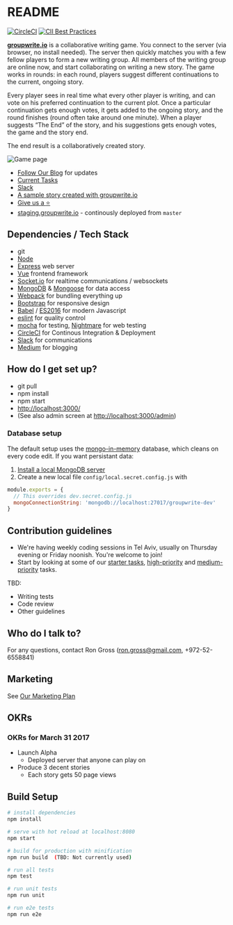 # README #

[![CircleCI](https://circleci.com/gh/groupwrite-io/groupwrite.io.svg?style=svg)](https://circleci.com/gh/groupwrite-io/groupwrite.io)
[![CII Best Practices](https://bestpractices.coreinfrastructure.org/projects/680/badge)](https://bestpractices.coreinfrastructure.org/projects/680)

**[groupwrite.io](http://groupwrite.io)** is a collaborative writing game. You connect to the server (via browser, no install needed). The server then quickly matches you with a few fellow players to form a new writing group. All members of the writing group are online now, and start collaborating on writing a new story. The game works in rounds: in each round, players suggest different continuations to the current, ongoing story.

Every player sees in real time what every other player is writing, and can vote on his preferred continuation to the current plot. Once a particular continuation gets enough votes, it gets added to the ongoing story, and the round finishes (round often take around one minute). When a player suggests “The End” of the story, and his suggestions gets enough votes, the game and the story end.

The end result is a collaboratively created story.

![Game page](https://cdn-images-1.medium.com/max/2000/1*Y25jCA9bYbC-4R5QTrr7RQ.png)

* [Follow Our Blog](https://medium.com/write-io) for updates
* [Current Tasks](https://github.com/groupwrite.io/groupwrite.io/projects/1)
* [Slack](https://www.hamsterpad.com/chat/writeio)
* [A sample story created with groupwrite.io](https://www.facebook.com/ripper234/posts/10153753024424159)
* [Give us a :star:](https://github.com/groupwrite-io/groupwrite.io)
* [staging.groupwrite.io](http://staging.groupwrite.io) - continously deployed from ```master```

## Dependencies / Tech Stack ##

* git
* [Node](https://nodejs.org)
* [Express](http://expressjs.com/) web server
* [Vue](https://vuejs.org/) frontend framework
* [Socket.io](http://socket.io/) for realtime communications / websockets
* [MongoDB](https://www.mongodb.com/) & [Mongoose](http://mongoosejs.com/) for data access
* [Webpack](https://webpack.github.io/) for bundling everything up
* [Bootstrap](http://getbootstrap.com/) for responsive design
* [Babel](https://babeljs.io/) / [ES2016](http://es6-features.org/) for modern Javascript
* [eslint](http://eslint.org/) for quality control
* [mocha](https://mochajs.org/) for testing, [Nightmare](http://www.nightmarejs.org/) for web testing
* [CircleCI](circleci.com/gh/groupwrite-io/groupwrite.io/) for Continous Integration & Deployment
* [Slack](https://www.hamsterpad.com/chat/writeio) for communications
* [Medium](https://medium.com/groupwrite-io) for blogging

## How do I get set up? ##

* git pull
* npm install
* npm start
* [http://localhost:3000/](http://localhost:3000/)
* (See also admin screen at [http://localhost:3000/admin](http://localhost:3000/admin))

### Database setup
The default setup uses the [mongo-in-memory](https://www.npmjs.com/package/mongo-in-memory) database, which cleans on every code edit. If you want persistant data:

1. [Install a local MongoDB server](https://docs.mongodb.com/manual/administration/install-community/)
2. Create a new local file `config/local.secret.config.js` with

```js
module.exports = {
  // This overrides dev.secret.config.js
  mongoConnectionString: 'mongodb://localhost:27017/groupwrite-dev'
}
```

## Contribution guidelines ##

* We're having weekly coding sessions in Tel Aviv, usually on Thursday evening or Friday noonish. You're welcome to join!
* Start by looking at some of our [starter tasks](https://github.com/groupwrite-io/groupwrite.io/labels/starter-task), [high-priority](https://github.com/groupwrite-io/groupwrite.io/issues?q=is%3Aissue+is%3Aopen+label%3Apriority-high) and [medium-priority](https://github.com/groupwrite-io/groupwrite.io/issues?q=is%3Aissue+is%3Aopen+label%3Apriority-medium) tasks.


TBD:

* Writing tests
* Code review
* Other guidelines

## Who do I talk to? ##

For any questions, contact Ron Gross (ron.gross@gmail.com, +972-52-6558841)

## Marketing ##
See [Our Marketing Plan](https://github.com/groupwrite-io/groupwrite.io/blob/master/Marketing.md)

## OKRs ##

### OKRs for March 31 2017 ###

* Launch Alpha
  * Deployed server that anyone can play on
* Produce 3 decent stories
  * Each story gets 50 page views

## Build Setup ##

``` bash
# install dependencies
npm install

# serve with hot reload at localhost:8080
npm start

# build for production with minification
npm run build  (TBD: Not currently used)

# run all tests
npm test

# run unit tests
npm run unit

# run e2e tests
npm run e2e
```
